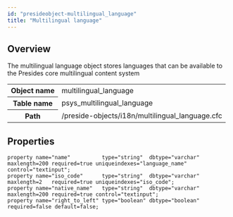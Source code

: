 ```yaml
---
id: "presideobject-multilingual_language"
title: "Multilingual language"
---
```


## Overview


The multilingual language object stores
languages that can be available to the Presides core
multilingual content system

<div class="table-responsive"><table class="table table-condensed"><tr><th>Object name</th><td>  multilingual_language</td></tr><tr><th>Table name</th><td>  psys_multilingual_language</td></tr><tr><th>Path</th><td>  /preside-objects/i18n/multilingual_language.cfc</td></tr></table></div>

## Properties


```luceescript
property name="name"          type="string"  dbtype="varchar" maxlength=200 required=true uniqueindexes="language_name" control="textinput";
property name="iso_code"      type="string"  dbtype="varchar" maxlength=2   required=true uniqueindexes="iso_code";
property name="native_name"   type="string"  dbtype="varchar" maxlength=200 required=true control="textinput";
property name="right_to_left" type="boolean" dbtype="boolean"               required=false default=false;
```